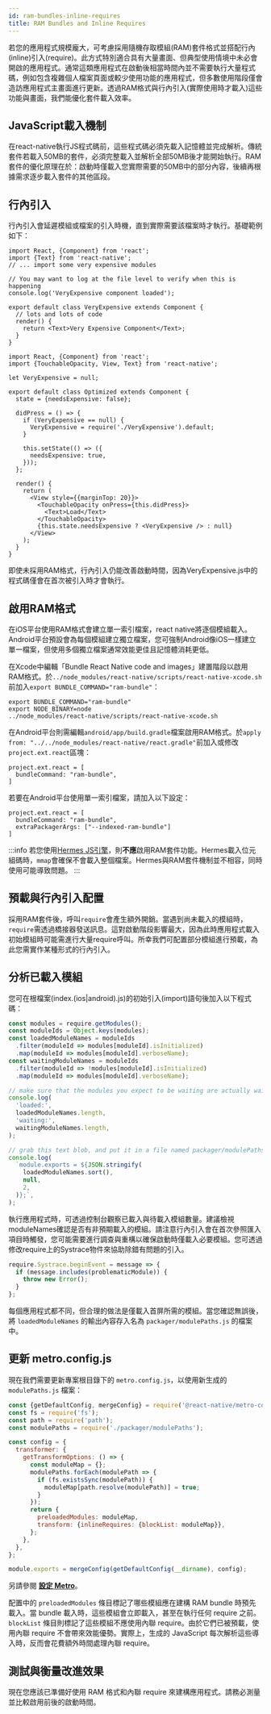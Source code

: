 ```yaml
---
id: ram-bundles-inline-requires
title: RAM Bundles and Inline Requires
---
```


若您的應用程式規模龐大，可考慮採用隨機存取模組(RAM)套件格式並搭配行內(inline)引入(require)。此方式特別適合具有大量畫面、但典型使用情境中未必會開啟的應用程式。通常這類應用程式在啟動後相當時間內並不需要執行大量程式碼，例如包含複雜個人檔案頁面或較少使用功能的應用程式，但多數使用階段僅會造訪應用程式主畫面進行更新。透過RAM格式與行內引入(實際使用時才載入)這些功能與畫面，我們能優化套件載入效率。

## JavaScript載入機制

在react-native執行JS程式碼前，這些程式碼必須先載入記憶體並完成解析。傳統套件若載入50MB的套件，必須完整載入並解析全部50MB後才能開始執行。RAM套件的優化原理在於：啟動時僅載入您實際需要的50MB中的部分內容，後續再根據需求逐步載入套件的其他區段。

## 行內引入

行內引入會延遲模組或檔案的引入時機，直到實際需要該檔案時才執行。基礎範例如下：

```tsx title="VeryExpensive.tsx"
import React, {Component} from 'react';
import {Text} from 'react-native';
// ... import some very expensive modules

// You may want to log at the file level to verify when this is happening
console.log('VeryExpensive component loaded');

export default class VeryExpensive extends Component {
  // lots and lots of code
  render() {
    return <Text>Very Expensive Component</Text>;
  }
}
```

```tsx title="Optimized.tsx"
import React, {Component} from 'react';
import {TouchableOpacity, View, Text} from 'react-native';

let VeryExpensive = null;

export default class Optimized extends Component {
  state = {needsExpensive: false};

  didPress = () => {
    if (VeryExpensive == null) {
      VeryExpensive = require('./VeryExpensive').default;
    }

    this.setState(() => ({
      needsExpensive: true,
    }));
  };

  render() {
    return (
      <View style={{marginTop: 20}}>
        <TouchableOpacity onPress={this.didPress}>
          <Text>Load</Text>
        </TouchableOpacity>
        {this.state.needsExpensive ? <VeryExpensive /> : null}
      </View>
    );
  }
}
```

即使未採用RAM格式，行內引入仍能改善啟動時間，因為VeryExpensive.js中的程式碼僅會在首次被引入時才會執行。

## 啟用RAM格式

在iOS平台使用RAM格式會建立單一索引檔案，react native將逐個模組載入。Android平台預設會為每個模組建立獨立檔案，您可強制Android像iOS一樣建立單一檔案，但使用多個獨立檔案通常效能更佳且記憶體消耗更低。

在Xcode中編輯「Bundle React Native code and images」建置階段以啟用RAM格式。於`../node_modules/react-native/scripts/react-native-xcode.sh`前加入`export BUNDLE_COMMAND="ram-bundle"`：

```
export BUNDLE_COMMAND="ram-bundle"
export NODE_BINARY=node
../node_modules/react-native/scripts/react-native-xcode.sh
```

在Android平台則需編輯`android/app/build.gradle`檔案啟用RAM格式。於`apply from: "../../node_modules/react-native/react.gradle"`前加入或修改`project.ext.react`區塊：

```
project.ext.react = [
  bundleCommand: "ram-bundle",
]
```

若要在Android平台使用單一索引檔案，請加入以下設定：

```
project.ext.react = [
  bundleCommand: "ram-bundle",
  extraPackagerArgs: ["--indexed-ram-bundle"]
]
```

:::info
若您使用[Hermes JS引擎](https://github.com/facebook/hermes)，則**不應**啟用RAM套件功能。Hermes載入位元組碼時，`mmap`會確保不會載入整個檔案。Hermes與RAM套件機制並不相容，同時使用可能導致問題。
:::

## 預載與行內引入配置

採用RAM套件後，呼叫`require`會產生額外開銷。當遇到尚未載入的模組時，`require`需透過橋接器發送訊息。這對啟動階段影響最大，因為此時應用程式載入初始模組時可能需進行大量require呼叫。所幸我們可配置部分模組進行預載，為此您需實作某種形式的行內引入。

## 分析已載入模組

您可在根檔案(index.(ios|android).js)的初始引入(import)語句後加入以下程式碼：

```js
const modules = require.getModules();
const moduleIds = Object.keys(modules);
const loadedModuleNames = moduleIds
  .filter(moduleId => modules[moduleId].isInitialized)
  .map(moduleId => modules[moduleId].verboseName);
const waitingModuleNames = moduleIds
  .filter(moduleId => !modules[moduleId].isInitialized)
  .map(moduleId => modules[moduleId].verboseName);

// make sure that the modules you expect to be waiting are actually waiting
console.log(
  'loaded:',
  loadedModuleNames.length,
  'waiting:',
  waitingModuleNames.length,
);

// grab this text blob, and put it in a file named packager/modulePaths.js
console.log(
  `module.exports = ${JSON.stringify(
    loadedModuleNames.sort(),
    null,
    2,
  )};`,
);
```

執行應用程式時，可透過控制台觀察已載入與待載入模組數量。建議檢視moduleNames確認是否有非預期載入的模組。請注意行內引入會在首次參照匯入項目時觸發，您可能需要進行調查與重構以確保啟動時僅載入必要模組。您可透過修改require上的Systrace物件來協助除錯有問題的引入。

```js
require.Systrace.beginEvent = message => {
  if (message.includes(problematicModule)) {
    throw new Error();
  }
};
```

每個應用程式都不同，但合理的做法是僅載入首屏所需的模組。當您確認無誤後，將 `loadedModuleNames` 的輸出內容存入名為 `packager/modulePaths.js` 的檔案中。

## 更新 metro.config.js

現在我們需要更新專案根目錄下的 `metro.config.js`，以使用新生成的 `modulePaths.js` 檔案：

<!-- prettier-ignore -->

```js
const {getDefaultConfig, mergeConfig} = require('@react-native/metro-config');
const fs = require('fs');
const path = require('path');
const modulePaths = require('./packager/modulePaths');

const config = {
  transformer: {
    getTransformOptions: () => {
      const moduleMap = {};
      modulePaths.forEach(modulePath => {
        if (fs.existsSync(modulePath)) {
          moduleMap[path.resolve(modulePath)] = true;
        }
      });
      return {
        preloadedModules: moduleMap,
        transform: {inlineRequires: {blockList: moduleMap}},
      };
    },
  },
};

module.exports = mergeConfig(getDefaultConfig(__dirname), config);
```

另請參閱 [**設定 Metro**](/docs/metro#configuring-metro)。

配置中的 `preloadedModules` 條目標記了哪些模組應在建構 RAM bundle 時預先載入。當 bundle 載入時，這些模組會立即載入，甚至在執行任何 require 之前。`blockList` 條目則標記了這些模組不應使用內聯 require。由於它們已被預載，使用內聯 require 不會帶來效能優勢。實際上，生成的 JavaScript 每次解析這些導入時，反而會花費額外時間處理內聯 require。

## 測試與衡量改進效果

現在您應該已準備好使用 RAM 格式和內聯 require 來建構應用程式。請務必測量並比較啟用前後的啟動時間。